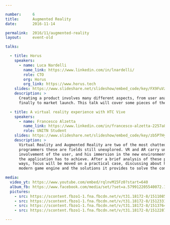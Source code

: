 ```yaml
---

number:     6
title:      Augmented Reality
date:       2016-11-14

permalink:  2016/11/augmented-reality
layout:     event-old

talks:

  - title: Horus
    speakers:
      - name: Luca Nardelli
        name_link: https://www.linkedin.com/in/lnardelli/
        role: CTO
        org: Horus
        org_link: https://www.horus.tech
    slides: https://www.slideshare.net/slideshow/embed_code/key/FX9FuVzTvPGipM
    description: >
      Creating a product involves many different aspects, from user analysis to engineering, to funding and
      finally to market launch. This talk will cover some pieces of the history of Horus and the lessons we learned.

  - title: A virtual reality experience with HTC Vive
    speakers:
      - name: Francesco Alzetta
        name_link: https://www.linkedin.com/in/francesco-alzetta-2257a812a/
        role: UNITN Student
    slides: https://www.slideshare.net/slideshow/embed_code/key/zb5P7HyOEucBJ
    description: >
      Virtual Reality and Augmented Reality are two of the most chatted technologies currently, but also for
      programmers these are fields still unexplored. VR and AR carry uncommon issues indeed, especially when the
      involvement of the user, and his immersion in the new environment, must be considered as one of the main goals
      the application has to achieve. After a brief analysis of these problems, and how to solve them in theoretical
      ways, focus will be moved on a practical case, discussing about how a VR experience can be built up using a
      modern game engine and the solutions it provides to solve the computational and cyber sickness issues.

media:
  video_yt: https://www.youtube.com/embed/rqlnvM15Fz0?start=640
  album_fb: https://www.facebook.com/media/set/?set=a.579912205540072.1073741834.476076519256975&type=1&l=3383dbd7c7
  pictures:
    - src: https://scontent.fbzo1-1.fna.fbcdn.net/v/t31.18172-8/15110854_579912635540029_6810438801370678283_o.jpg?_nc_cat=104&ccb=1-7&_nc_sid=5f2048&_nc_ohc=pTyIWEJ2I58AX8arQjT&_nc_ht=scontent.fbzo1-1.fna&oh=00_AfDjGP62ACBhG43bJbLwq6AFZ4DK6eeZS92w_43zVZZXhA&oe=661198D2
    - src: https://scontent.fbzo1-1.fna.fbcdn.net/v/t31.18172-8/15123319_579912662206693_2399777255281838004_o.jpg?_nc_cat=100&ccb=1-7&_nc_sid=5f2048&_nc_ohc=HofJZm5G2WkAX_hdA3C&_nc_ht=scontent.fbzo1-1.fna&oh=00_AfDRz0e4wZSDpMuuGcWm91azcXugZAa6JiueWAmm7TQzHw&oe=661193F6
    - src: https://scontent.fbzo1-1.fna.fbcdn.net/v/t31.18172-8/15137641_579915358873090_5148395693060850167_o.jpg?_nc_cat=104&ccb=1-7&_nc_sid=5f2048&_nc_ohc=EF8fgZvrMg4AX85k9rX&_nc_ht=scontent.fbzo1-1.fna&oh=00_AfAN00Ld_33c_snwAjRsSMCplkBhabhpxlM2TmiV3cMZgA&oe=66118714
    - src: https://scontent.fbzo1-1.fna.fbcdn.net/v/t31.18172-8/15122871_579915442206415_9156055323566010860_o.jpg?_nc_cat=104&ccb=1-7&_nc_sid=5f2048&_nc_ohc=gKvOV1y_oM4AX8ndimQ&_nc_oc=AQlV0tTgdgKWUpKGWVTlCpNmBbk-YN6aYC8QZyGCuYq6_GfQKw1NzxH-ER1KanZ4E-Y&_nc_ht=scontent.fbzo1-1.fna&oh=00_AfDfVJKuEIZQwz_ivbYAtcAZQwxGrFxaXwIAgNvwYFMVPA&oe=66118BC1

---
```

